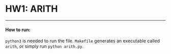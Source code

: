 # HW1: ARITH

---

#### How to run:

`python3` is needed to run the file. `Makefile` generates an executable called `arith`, or simply run `python arith.py`.